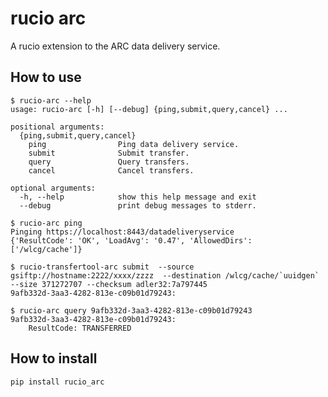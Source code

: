 rucio arc
=========

A rucio extension to the ARC data delivery service.

How to use
----------

    $ rucio-arc --help
    usage: rucio-arc [-h] [--debug] {ping,submit,query,cancel} ...

    positional arguments:
      {ping,submit,query,cancel}
        ping                Ping data delivery service.
        submit              Submit transfer.
        query               Query transfers.
        cancel              Cancel transfers.

    optional arguments:
      -h, --help            show this help message and exit
      --debug               print debug messages to stderr.

    $ rucio-arc ping
    Pinging https://localhost:8443/datadeliveryservice
    {'ResultCode': 'OK', 'LoadAvg': '0.47', 'AllowedDirs': ['/wlcg/cache']}

    $ rucio-transfertool-arc submit  --source gsiftp://hostname:2222/xxxx/zzzz  --destination /wlcg/cache/`uuidgen` --size 371272707 --checksum adler32:7a797445
    9afb332d-3aa3-4282-813e-c09b01d79243:

    $ rucio-arc query 9afb332d-3aa3-4282-813e-c09b01d79243
    9afb332d-3aa3-4282-813e-c09b01d79243:
	    ResultCode: TRANSFERRED

How to install
--------------

    pip install rucio_arc
